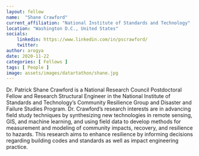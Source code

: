 ```yaml
---
layout: fellow
name:  "Shane Crawford"
current_affiliation: "National Institute of Standards and Technology"
location: "Washington D.C., United States"
socials:
    linkedin: https://www.linkedin.com/in/pscrawford/
    twitter: 
author: arogya
date: 2020-11-22
categories: [ Fellows ]
tags: [ People ]
image: assets/images/datartathon/shane.jpg
---
```


Dr. Patrick Shane Crawford is a National Research Council Postdoctoral Fellow and Research Structural Engineer in the National Institute of Standards and Technology’s Community Resilience Group and Disaster and Failure Studies Program. Dr. Crawford’s research interests are in advancing field study techniques by synthesizing new technologies in remote sensing, GIS, and machine learning, and using field data to develop methods for measurement and modeling of community impacts, recovery, and resilience to hazards. This research aims to enhance resilience by informing decisions regarding building codes and standards as well as impact engineering practice.
